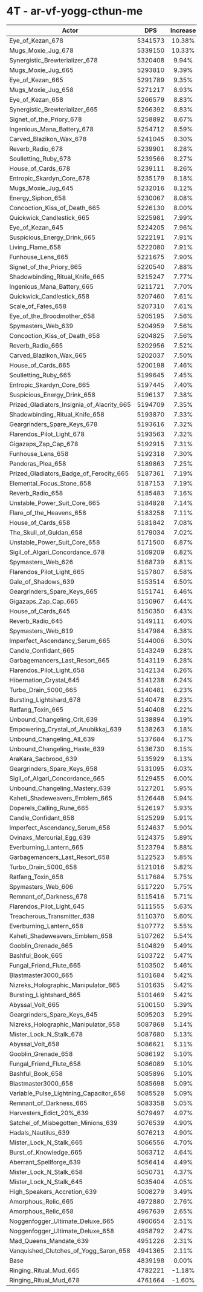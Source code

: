 # 4T - ar-vf-yogg-cthun-me
| Actor | DPS | Increase |
|---|:---:|:---:|
|Eye_of_Kezan_678|5341573|10.38%|
|Mugs_Moxie_Jug_678|5339150|10.33%|
|Synergistic_Brewterializer_678|5320408|9.94%|
|Mugs_Moxie_Jug_665|5293810|9.39%|
|Eye_of_Kezan_665|5291789|9.35%|
|Mugs_Moxie_Jug_658|5271217|8.93%|
|Eye_of_Kezan_658|5266579|8.83%|
|Synergistic_Brewterializer_665|5266392|8.83%|
|Signet_of_the_Priory_678|5258892|8.67%|
|Ingenious_Mana_Battery_678|5254712|8.59%|
|Carved_Blazikon_Wax_678|5241045|8.30%|
|Reverb_Radio_678|5239901|8.28%|
|Soulletting_Ruby_678|5239566|8.27%|
|House_of_Cards_678|5239111|8.26%|
|Entropic_Skardyn_Core_678|5235179|8.18%|
|Mugs_Moxie_Jug_645|5232016|8.12%|
|Energy_Siphon_658|5230067|8.08%|
|Concoction_Kiss_of_Death_665|5226130|8.00%|
|Quickwick_Candlestick_665|5225981|7.99%|
|Eye_of_Kezan_645|5224205|7.96%|
|Suspicious_Energy_Drink_665|5222191|7.91%|
|Living_Flame_658|5222080|7.91%|
|Funhouse_Lens_665|5221675|7.90%|
|Signet_of_the_Priory_665|5220540|7.88%|
|Shadowbinding_Ritual_Knife_665|5215247|7.77%|
|Ingenious_Mana_Battery_665|5211721|7.70%|
|Quickwick_Candlestick_658|5207460|7.61%|
|Scale_of_Fates_658|5207310|7.61%|
|Eye_of_the_Broodmother_658|5205195|7.56%|
|Spymasters_Web_639|5204959|7.56%|
|Concoction_Kiss_of_Death_658|5204825|7.56%|
|Reverb_Radio_665|5202956|7.52%|
|Carved_Blazikon_Wax_665|5202037|7.50%|
|House_of_Cards_665|5200198|7.46%|
|Soulletting_Ruby_665|5199645|7.45%|
|Entropic_Skardyn_Core_665|5197445|7.40%|
|Suspicious_Energy_Drink_658|5196137|7.38%|
|Prized_Gladiators_Insignia_of_Alacrity_665|5194709|7.35%|
|Shadowbinding_Ritual_Knife_658|5193870|7.33%|
|Geargrinders_Spare_Keys_678|5193616|7.32%|
|Flarendos_Pilot_Light_678|5193563|7.32%|
|Gigazaps_Zap_Cap_678|5192915|7.31%|
|Funhouse_Lens_658|5192318|7.30%|
|Pandoras_Plea_658|5189863|7.25%|
|Prized_Gladiators_Badge_of_Ferocity_665|5187361|7.19%|
|Elemental_Focus_Stone_658|5187153|7.19%|
|Reverb_Radio_658|5185483|7.16%|
|Unstable_Power_Suit_Core_665|5184828|7.14%|
|Flare_of_the_Heavens_658|5183258|7.11%|
|House_of_Cards_658|5181842|7.08%|
|The_Skull_of_Guldan_658|5179034|7.02%|
|Unstable_Power_Suit_Core_658|5171500|6.87%|
|Sigil_of_Algari_Concordance_678|5169209|6.82%|
|Spymasters_Web_626|5168739|6.81%|
|Flarendos_Pilot_Light_665|5157807|6.58%|
|Gale_of_Shadows_639|5153514|6.50%|
|Geargrinders_Spare_Keys_665|5151741|6.46%|
|Gigazaps_Zap_Cap_665|5150967|6.44%|
|House_of_Cards_645|5150350|6.43%|
|Reverb_Radio_645|5149111|6.40%|
|Spymasters_Web_619|5147984|6.38%|
|Imperfect_Ascendancy_Serum_665|5144006|6.30%|
|Candle_Confidant_665|5143249|6.28%|
|Garbagemancers_Last_Resort_665|5143119|6.28%|
|Flarendos_Pilot_Light_658|5142134|6.26%|
|Hibernation_Crystal_645|5141238|6.24%|
|Turbo_Drain_5000_665|5140481|6.23%|
|Bursting_Lightshard_678|5140478|6.23%|
|Ratfang_Toxin_665|5140408|6.22%|
|Unbound_Changeling_Crit_639|5138894|6.19%|
|Empowering_Crystal_of_Anubikkaj_639|5138263|6.18%|
|Unbound_Changeling_All_639|5137684|6.17%|
|Unbound_Changeling_Haste_639|5136730|6.15%|
|AraKara_Sacbrood_639|5135929|6.13%|
|Geargrinders_Spare_Keys_658|5131095|6.03%|
|Sigil_of_Algari_Concordance_665|5129455|6.00%|
|Unbound_Changeling_Mastery_639|5127201|5.95%|
|Kaheti_Shadeweavers_Emblem_665|5126448|5.94%|
|Doperels_Calling_Rune_665|5126197|5.93%|
|Candle_Confidant_658|5125299|5.91%|
|Imperfect_Ascendancy_Serum_658|5124637|5.90%|
|Ovinaxs_Mercurial_Egg_639|5124375|5.89%|
|Everburning_Lantern_665|5123794|5.88%|
|Garbagemancers_Last_Resort_658|5122523|5.85%|
|Turbo_Drain_5000_658|5121016|5.82%|
|Ratfang_Toxin_658|5117684|5.75%|
|Spymasters_Web_606|5117220|5.75%|
|Remnant_of_Darkness_678|5115416|5.71%|
|Flarendos_Pilot_Light_645|5111555|5.63%|
|Treacherous_Transmitter_639|5110370|5.60%|
|Everburning_Lantern_658|5107772|5.55%|
|Kaheti_Shadeweavers_Emblem_658|5107262|5.54%|
|Gooblin_Grenade_665|5104829|5.49%|
|Bashful_Book_665|5103722|5.47%|
|Fungal_Friend_Flute_665|5103502|5.46%|
|Blastmaster3000_665|5101684|5.42%|
|Nizreks_Holographic_Manipulator_665|5101635|5.42%|
|Bursting_Lightshard_665|5101469|5.42%|
|Abyssal_Volt_665|5100150|5.39%|
|Geargrinders_Spare_Keys_645|5095203|5.29%|
|Nizreks_Holographic_Manipulator_658|5087868|5.14%|
|Mister_Lock_N_Stalk_678|5087680|5.13%|
|Abyssal_Volt_658|5086621|5.11%|
|Gooblin_Grenade_658|5086192|5.10%|
|Fungal_Friend_Flute_658|5086089|5.10%|
|Bashful_Book_658|5085896|5.10%|
|Blastmaster3000_658|5085698|5.09%|
|Variable_Pulse_Lightning_Capacitor_658|5085528|5.09%|
|Remnant_of_Darkness_665|5083358|5.05%|
|Harvesters_Edict_20%_639|5079497|4.97%|
|Satchel_of_Misbegotten_Minions_639|5076539|4.90%|
|Hadals_Nautilus_639|5076213|4.90%|
|Mister_Lock_N_Stalk_665|5066556|4.70%|
|Burst_of_Knowledge_665|5063712|4.64%|
|Aberrant_Spellforge_639|5056414|4.49%|
|Mister_Lock_N_Stalk_658|5050731|4.37%|
|Mister_Lock_N_Stalk_645|5035404|4.05%|
|High_Speakers_Accretion_639|5008279|3.49%|
|Amorphous_Relic_665|4972880|2.76%|
|Amorphous_Relic_658|4967639|2.65%|
|Noggenfogger_Ultimate_Deluxe_665|4960654|2.51%|
|Noggenfogger_Ultimate_Deluxe_658|4958792|2.47%|
|Mad_Queens_Mandate_639|4951226|2.31%|
|Vanquished_Clutches_of_Yogg_Saron_658|4941365|2.11%|
|Base|4839198|0.00%|
|Ringing_Ritual_Mud_665|4782221|-1.18%|
|Ringing_Ritual_Mud_678|4761664|-1.60%|

